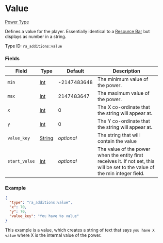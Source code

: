 # Value
[Power Type](../power_types.md)

Defines a value for the player. Essentially identical to a [Resource Bar](https://origins.readthedocs.io/en/latest/types/power_types/resource/) but displays as number in a string.

Type ID: `ra_additions:value`
### Fields
Field | Type | Default | Description
------|------|---------|-------------
`min` | [Int](../data_types/int.md) | -2147483648 | The minimum value of the power.
`max` | [Int](../data_types/int.md) | 2147483647 | The maximum value of the power.
`x` | [Int](../data_types/int.md) | 0 | The X co-ordinate that the string will appear at.
`y` | [Int](../data_types/int.md) | 0 | The Y co-ordinate that the string will appear at.
`value_key` | [String](../data_types/string.md) | _optional_ | The string that will contain the value
`start_value` | [Int](../data_types/int.md) | _optional_ | The value of the power when the entity first receives it. If not set, this will be set to the value of the min integer field.

### Example
```json
{
  "type": "ra_additions:value",
  "x": 70,
  "y": 70,
  "value_key": "You have %s value"
}
```
This example is a value, which creates a string of text that says `you have X value` where X is the internal value of the power.
